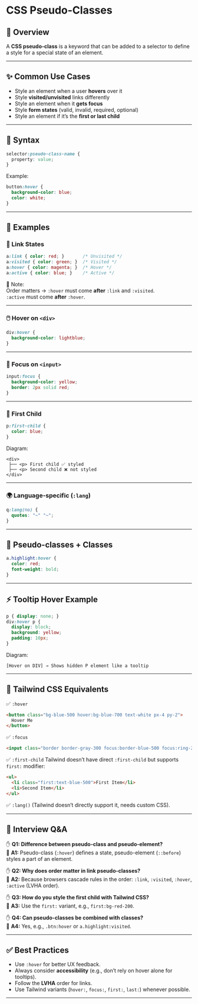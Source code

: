 # CSS Pseudo-Classes

## 📖 Overview
A **CSS pseudo-class** is a keyword that can be added to a selector to define a style for a special state of an element.

---

## ✨ Common Use Cases
- Style an element when a user **hovers** over it
- Style **visited/unvisited** links differently
- Style an element when it **gets focus**
- Style **form states** (valid, invalid, required, optional)
- Style an element if it’s the **first or last child**

---

## 📝 Syntax
```css
selector:pseudo-class-name {
  property: value;
}
```

Example:
```css
button:hover {
  background-color: blue;
  color: white;
}
```

---

## 🎯 Examples

### 🔗 Link States
```css
a:link { color: red; }       /* Unvisited */
a:visited { color: green; }  /* Visited */
a:hover { color: magenta; }  /* Hover */
a:active { color: blue; }    /* Active */
```

📌 Note:  
Order matters → `:hover` must come **after** `:link` and `:visited`.  
`:active` must come **after** `:hover`.

---

### 🖱️ Hover on `<div>`
```css
div:hover {
  background-color: lightblue;
}
```

---

### 🎹 Focus on `<input>`
```css
input:focus {
  background-color: yellow;
  border: 2px solid red;
}
```

---

### 👶 First Child
```css
p:first-child {
  color: blue;
}
```

Diagram:

```
<div>
 ├── <p> First child ✅ styled
 ├── <p> Second child ❌ not styled
</div>
```

---

### 🌍 Language-specific (`:lang`)
```css
q:lang(no) {
  quotes: "~" "~";
}
```

---

## 🎨 Pseudo-classes + Classes
```css
a.highlight:hover {
  color: red;
  font-weight: bold;
}
```

---

## ⚡ Tooltip Hover Example
```css
p { display: none; }
div:hover p {
  display: block;
  background: yellow;
  padding: 10px;
}
```

Diagram:
```
[Hover on DIV] → Shows hidden P element like a tooltip
```

---

## 🎯 Tailwind CSS Equivalents

✅ `:hover`
```html
<button class="bg-blue-500 hover:bg-blue-700 text-white px-4 py-2">
  Hover Me
</button>
```

✅ `:focus`
```html
<input class="border border-gray-300 focus:border-blue-500 focus:ring-2 focus:ring-blue-300" />
```

✅ `:first-child`
Tailwind doesn’t have direct `:first-child` but supports `first:` modifier:
```html
<ul>
  <li class="first:text-blue-500">First Item</li>
  <li>Second Item</li>
</ul>
```

✅ `:lang()` (Tailwind doesn’t directly support it, needs custom CSS).

---

## 🙋 Interview Q&A

✋ **Q1: Difference between pseudo-class and pseudo-element?**  
🤚 **A1:** Pseudo-class (`:hover`) defines a state, pseudo-element (`::before`) styles a part of an element.

✋ **Q2: Why does order matter in link pseudo-classes?**  
🤚 **A2:** Because browsers cascade rules in the order: `:link`, `:visited`, `:hover`, `:active` (LVHA order).

✋ **Q3: How do you style the first child with Tailwind CSS?**  
🤚 **A3:** Use the `first:` variant, e.g., `first:bg-red-200`.

✋ **Q4: Can pseudo-classes be combined with classes?**  
🤚 **A4:** Yes, e.g., `.btn:hover` or `a.highlight:visited`.

---

## ✅ Best Practices
- Use `:hover` for better UX feedback.  
- Always consider **accessibility** (e.g., don’t rely on hover alone for tooltips).  
- Follow the **LVHA** order for links.  
- Use Tailwind variants (`hover:`, `focus:`, `first:`, `last:`) whenever possible.

---
